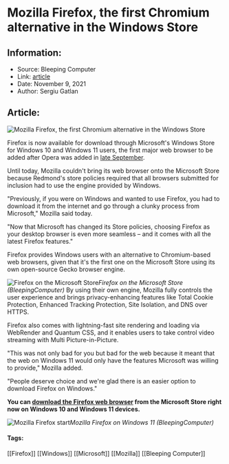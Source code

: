 # Mozilla Firefox, the first Chromium alternative in the Windows Store
### 

## Information:
+ Source: Bleeping Computer
+ Link: [article](https://www.bleepingcomputer.com/news/software/mozilla-firefox-the-first-chromium-alternative-in-the-windows-store/)
+ Date: November 9, 2021
+ Author: Sergiu Gatlan


## Article:
![Mozilla Firefox, the first Chromium alternative in the Windows Store](https://www.bleepstatic.com/content/hl-images/2020/08/25/Firefox.jpg)


Firefox is now available for download through Microsoft's Windows Store for Windows 10 and Windows 11 users, the first major web browser to be added after Opera was added in [late September](https://blogs.opera.com/desktop/2021/09/opera-browser-microsoft-store-windows/).


Until today, Mozilla couldn't bring its web browser onto the Microsoft Store because Redmond's store policies required that all browsers submitted for inclusion had to use the engine provided by Windows.


"Previously, if you were on Windows and wanted to use Firefox, you had to download it from the internet and go through a clunky process from Microsoft," Mozilla said today.


"Now that Microsoft has changed its Store policies, choosing Firefox as your desktop browser is even more seamless – and it comes with all the latest Firefox features."


Firefox provides Windows users with an alternative to Chromium-based web browsers, given that it's the first one on the Microsoft Store using its own open-source Gecko browser engine.



![Firefox on the Microsoft Store](https://www.bleepstatic.com/images/news/u/1109292/2021/Firefox_Windows_Store.png)*Firefox on the Microsoft Store (BleepingComputer)*
By using their own engine, Mozilla fully controls the user experience and brings privacy-enhancing features like Total Cookie Protection, Enhanced Tracking Protection, Site Isolation, and DNS over HTTPS.


Firefox also comes with lightning-fast site rendering and loading via WebRender and Quantum CSS, and it enables users to take control video streaming with Multi Picture-in-Picture.


"This was not only bad for you but bad for the web because it meant that the web on Windows 11 would only have the features Microsoft was willing to provide," Mozilla added.


"People deserve choice and we're glad there is an easier option to download Firefox on Windows."


**You can [download the Firefox web browser](http://www.microsoft.com/en-us/p/mozilla-firefox/9nzvdkpmr9rd) from the Microsoft Store right now on Windows 10 and Windows 11 devices.**



![Mozilla Firefox start](https://www.bleepstatic.com/images/news/u/1109292/2021/Mozilla_Firefox_start.jpg)*Mozilla Firefox on Windows 11 (BleepingComputer)*


#### Tags:
[[Firefox]] [[Windows]] [[Microsoft]] [[Mozilla]] [[Bleeping Computer]]
